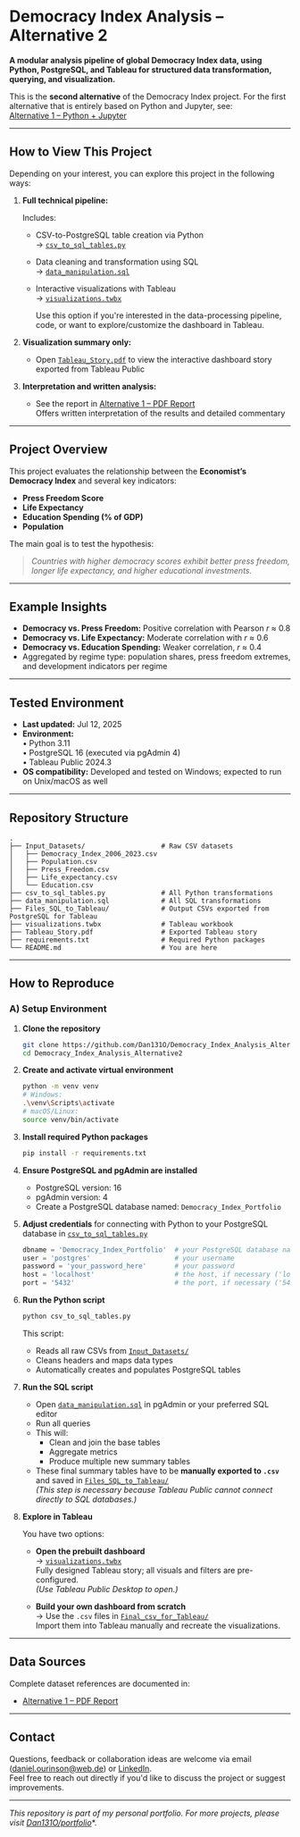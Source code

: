# Democracy Index Analysis – Alternative 2

**A modular analysis pipeline of global Democracy Index data, using Python, PostgreSQL, and Tableau for structured data transformation, querying, and visualization.**

This is the **second alternative** of the Democracy Index project. For the first alternative that is entirely based on Python and Jupyter, see:\
[Alternative 1 – Python + Jupyter](https://github.com/Dan131O/Democracy_Index_Analysis_Alternative1)

---

## How to View This Project

Depending on your interest, you can explore this project in the following ways:

1. **Full technical pipeline:**

   Includes:
   - CSV-to-PostgreSQL table creation via Python\
     → [`csv_to_sql_tables.py`](./csv_to_sql_tables.py)
   - Data cleaning and transformation using SQL\
     → [`data_manipulation.sql`](./data_manipulation.sql)
   - Interactive visualizations with Tableau\
     → [`visualizations.twbx`](./visualizations.twbx)  
     
     Use this option if you're interested in the data-processing pipeline, code, or want to explore/customize the dashboard in Tableau.

2. **Visualization summary only:**
   - Open [`Tableau_Story.pdf`](./Tableau_Story.pdf) to view the interactive dashboard story exported from Tableau Public

3. **Interpretation and written analysis:**
   - See the report in [Alternative 1 – PDF Report](https://github.com/Dan131O/Democracy_Index_Analysis_Alternative1/blob/main/Project_Report.pdf)\
     Offers written interpretation of the results and detailed commentary

---

## Project Overview

This project evaluates the relationship between the **Economist’s Democracy Index** and several key indicators:

- **Press Freedom Score**
- **Life Expectancy**
- **Education Spending (% of GDP)**
- **Population**

The main goal is to test the hypothesis:

> *Countries with higher democracy scores exhibit better press freedom, longer life expectancy, and higher educational investments.*

---

## Example Insights

- **Democracy vs. Press Freedom:** Positive correlation with Pearson *r* ≈ 0.8
- **Democracy vs. Life Expectancy:** Moderate correlation with *r* ≈ 0.6
- **Democracy vs. Education Spending:** Weaker correlation, *r* ≈ 0.4
- Aggregated by regime type: population shares, press freedom extremes, and development indicators per regime

---

## Tested Environment

- **Last updated:** Jul 12, 2025  
- **Environment:**  
  • Python 3.11  
  • PostgreSQL 16 (executed via pgAdmin 4)  
  • Tableau Public 2024.3  
- **OS compatibility:** Developed and tested on Windows; expected to run on Unix/macOS as well


---

## Repository Structure

```
.
├── Input_Datasets/                   # Raw CSV datasets
│   ├── Democracy_Index_2006_2023.csv
│   ├── Population.csv
│   ├── Press_Freedom.csv
│   ├── Life_expectancy.csv
│   └── Education.csv
├── csv_to_sql_tables.py              # All Python transformations
├── data_manipulation.sql             # All SQL transformations
├── Files_SQL_to_Tableau/             # Output CSVs exported from PostgreSQL for Tableau
├── visualizations.twbx               # Tableau workbook
├── Tableau_Story.pdf                 # Exported Tableau story
├── requirements.txt                  # Required Python packages
└── README.md                         # You are here
```

---

## How to Reproduce

### A) Setup Environment

1. **Clone the repository**
   ```bash
   git clone https://github.com/Dan131O/Democracy_Index_Analysis_Alternative2.git
   cd Democracy_Index_Analysis_Alternative2
   ```

2. **Create and activate virtual environment**
   ```bash
   python -m venv venv
   # Windows:
   .\venv\Scripts\activate
   # macOS/Linux:
   source venv/bin/activate
   ```

3. **Install required Python packages**
   ```bash
   pip install -r requirements.txt
   ```

4. **Ensure PostgreSQL and pgAdmin are installed**

   - PostgreSQL version: 16  
   - pgAdmin version: 4  
   - Create a PostgreSQL database named: `Democracy_Index_Portfolio`

5. **Adjust credentials** for connecting with Python to your PostgreSQL database in [`csv_to_sql_tables.py`](./csv_to_sql_tables.py)
   ```python
   dbname = 'Democracy_Index_Portfolio'  # your PostgreSQL database name
   user = 'postgres'                     # your username
   password = 'your_password_here'       # your password
   host = 'localhost'                    # the host, if necessary ('localhost' is the default name)
   port = '5432'                         # the port, if necessary ('5432' is the default port)
   ```

6. **Run the Python script**
   ```bash
   python csv_to_sql_tables.py
   ```
   This script:
   - Reads all raw CSVs from [`Input_Datasets/`](./Input_Datasets)
   - Cleans headers and maps data types
   - Automatically creates and populates PostgreSQL tables

7. **Run the SQL script**
   - Open [`data_manipulation.sql`](./data_manipulation.sql) in pgAdmin or your preferred SQL editor
   - Run all queries
   - This will:
     - Clean and join the base tables
     - Aggregate metrics
     - Produce multiple new summary tables
   - These final summary tables have to be **manually exported to `.csv`** and saved in [`Files_SQL_to_Tableau/`](./Files_SQL_to_Tableau)  
     *(This step is necessary because Tableau Public cannot connect directly to SQL databases.)*

8. **Explore in Tableau**

   You have two options:

   - **Open the prebuilt dashboard**  
     → [`visualizations.twbx`](./visualizations.twbx)  
     Fully designed Tableau story; all visuals and filters are pre-configured.  
     *(Use Tableau Public Desktop to open.)*

   - **Build your own dashboard from scratch**  
     → Use the `.csv` files in [`Final_csv_for_Tableau/`](./Final_csv_for_Tableau)  
     Import them into Tableau manually and recreate the visualizations.


---

## Data Sources

Complete dataset references are documented in:

- [Alternative 1 – PDF Report](https://github.com/Dan131O/Democracy_Index_Analysis_Alternative1/blob/main/Project_Report.pdf)

---

## Contact

Questions, feedback or collaboration ideas are welcome via email ([daniel.ourinson@web.de](mailto\:daniel.ourinson@web.de)) or [LinkedIn](https://www.linkedin.com/in/daniel-ourinson-phd-200755143/).\
Feel free to reach out directly if you'd like to discuss the project or suggest improvements.

---

*This repository is part of my personal portfolio. For more projects, please visit* [*Dan131O/portfolio*](https://github.com/Dan131O/portfolio)\*.

